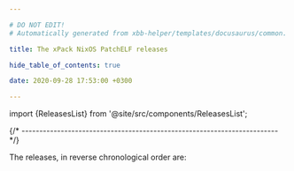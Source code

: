 ```yaml
---

# DO NOT EDIT!
# Automatically generated from xbb-helper/templates/docusaurus/common.

title: The xPack NixOS PatchELF releases

hide_table_of_contents: true

date: 2020-09-28 17:53:00 +0300

---
```


import {ReleasesList} from '@site/src/components/ReleasesList';

{/* ------------------------------------------------------------------------ */}

The releases, in reverse chronological order are:

<ReleasesList />
